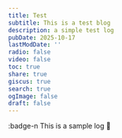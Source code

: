 ```yaml
---
title: Test
subtitle: This is a test blog
description: a simple test log
pubDate: 2025-10-17
lastModDate: ''
radio: false
video: false
toc: true
share: true
giscus: true
search: true
ogImage: false
draft: false
---
```


:badge-n This is a sample log 🥱
